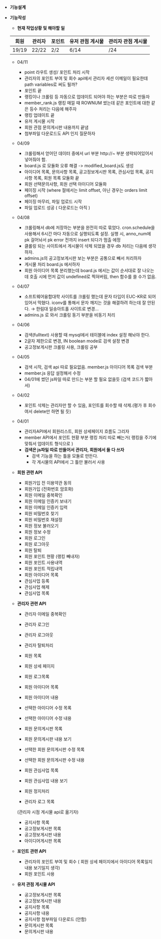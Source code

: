 * **기능설계**

* **기능작성**
    
    - **현재 작업상황 및 해야할 일**

    |회원|관리자|포인트|유저 관점 게시물|관리자 관점 게시물|
    |-----|-----|-----|-----|-----|
    |19/19|22/22|2/2|6/14| /24|</br>

    - 04/11
        - point 라우트 생성/ 포인트 처리 시작
        - 관리자의 포인트 부여 및 회수 api에서 관리자 세션 이메일이 필요한데 path variables로 써도 될까?
        - 포인트 끝
        - 랭킹이나 크롤링 등 자동으로 업데이트 되어야 하는 부분은 따로 만들자
        - member_rank.js 랭킹 매낄 때 ROWNUM 썼는데 같은 포인트에 대한 같은 등수 처리는 다음에 해주자
        - 랭킹 업데이트 끝
        - 유저 게시물 시작
        - 회원 관점 문의게시판 내용까지 끝냄
        - 첨부파일 다운로드도 API 인지 질문하자

    - 04/09
        - 크롤링해서 얻어던 데이터 중에서 url 부분 http://~ 부분 생략되어있어서 넣어줘야 함.
        - board.js 로 모듈화 오류 해결 -> modified_board.js도 생성
        - 아이디어 목록, 문의사항 목록, 공고정보게시판 목록, 관심사업 목록, 공지사항 목록, 회원 목록 모듈화 끝
        - 회원 선택문의사항, 회원 선택 아이디어 모듈화
        - 페이징 시작 (where 절에서는 limit offset, 아닌 경우는 orders limit offset)
        - 페이징 마무리, 파일 업로드 시작
        - 파일 업로드 성공 ( 다운로드는 아직 ) 

    - 04/08
        - 크롤링해서 db에 저장하는 부분을 완전히 따로 묶었다.
        cron.schedule을 사용해서 6시간 마다 자동으로 실행되도록 설정. 실행 시, anno_num에 pk 걸어놔서 pk error 전까지 insert 되다가 멈출 에정
        - 클롤링 되는 사이트에서 게시물이 삭제 되었을 경우 db 처리는 다음에 생각하자. 
        - admins.js의 공고정보게시판 보는 부분은 공통으로 빼서 처리하자
        - 게시물 처리 board.js 에서하자
        - 회원 아이디어 목록 분리했는데 board.js 에서는 값이 순서대로 잘 나오는데 호출 시에 먼저 값이 undefined로 찍혀버림, then 함수를 쓸 수가 없음.

    - 04/07
        - 소프트웨어융합대학 사이트를 크롤링 했는데 문자 타입이 EUC-KR로 되어있어서 막혔다.
        iconv를 통해서 문자 깨지는 것을 해결하려 하는데 잘 안된다. → 한림대 일송아트홀 사이트로 변경...
        - admins.js 로 와서 크롤링 동기 부분을 비동기 처리

    - 04/06
        - 검색(fulltext) 사용할 때 mysql에서 테이블에 index 설정 해놔야 한다.
        - 2글자 제한으로 변경, IN boolean mode로 검색 설정 변경
        - 공고정보게시판 크롤링 사용, 크롤링 공부 

    - 04/05
        - 검색 시작, 검색 api 따로 필요없음. member.js 아이디어 목록 검색 부분 
        - member.js 응답 설정해서 수정
        - 04/01에 썼던 js파일 따로 만드는 부분 할 필요 없을듯 (검색 코드가 짧아서)

    - 04/02
        - 포인트 삭제는 관리자만 할 수 있음, 포인트를 회수할 때 삭제.(평가 후 회수여서 delete만 하면 될 듯)

    - 04/01
        - 관리자API에서 회원리스트, 회원 상세페이지 흐름도 그리자
        - member API에서 포인트 현황 부분 랭킹 처리 따로 빼는거( 랭킹을 주기에 맞춰서 업데이트 형식으로 )
        - **검색은 js파일 따로 만들어서 관리자, 회원에서 둘 다 쓰자**   
            - 검색 기능을 하는 틀을 모듈로 만든다.
            - 각 게시물의 API에서 그 틀만 불러서 사용
    
    

    - **회원 관련 API**
        - 회원가입 전 이용약관 동의
        - 회원가입 (전화번호 암호화)
        - 회원 이메일 중복확인
        - 회원 이메일 인증키 보내기
        - 회원 이메일 인증키 입력
        - 회원 비밀번호 찾기
        - 회원 비밀번호 재설정
        - 회원 정보 불러오기
        - 회원 정보 수정
        - 회원 로그인
        - 회원 로그아웃
        - 회원 탈퇴
        - 회원 포인트 현황 (랭킹 빼내자)
        - 회원 포인트 사용내역 
        - 회원 포인트 적립내역 
        - 회원 아이디어 목록
        - 관심사업 등록
        - 관심사업 해제
        - 관심사업 목록
    
    - **관리자 관련 API**
        - 관리자 이메일 중복확인
        - 관리자 로그인
        - 관리자 로그아웃
        - 관리자 탈퇴처리

        - 회원 목록

        - 회원 상세 페이지
        - 회원 로그목록
        - 회원 아이디어 목록
        - 회원 아이디어 내용
        - 선택한 아이디어 수정 목록
        - 선택한 아이디어 수정 내용
        - 회원 문의게시판 목록
        - 회원 문의게시판 내용 보기
        - 선택한 회원 문의게시판 수정 목록
        - 선택한 회원 문의게시판 수정 내용
        - 회원 관심사업 목록
        - 회원 관심사업 내용 보기
        - 회원 정지처리

        - 관리자 로그 목록

        (관리자 시점 게시물 api로 옮기자)</br>
        - 공지사항 목록
        - 공고정보게시판 목록
        - 공고정보게시판 내용
        - 아이디어게시판 목록

    -   **포인트 관련 API**
        - 관리자의 포인트 부여 및 회수 ( 회원 상세 페이지에서 아이디어 목록일지 내용 보기일지 생각)
        - 회원 포인트 사용

    -   **유저 관점 게시물 API**
        - 공고정보게시판 목록
        - 공고정보게시판 내용
        - 공지사항 목록
        - 공지사항 내용
        - 공지사항 첨부파일 다운로드 (안함)
        - 문의게시판 목록
        - 문의게시판 내용